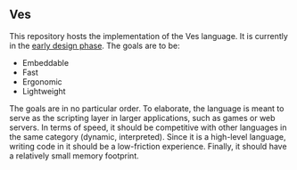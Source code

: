 ## Ves

This repository hosts the implementation of the Ves language. It is currently in the [early design phase](https://github.com/ves-lang/ves/issues/1). The goals are to be:

* Embeddable
* Fast
* Ergonomic
* Lightweight

The goals are in no particular order. To elaborate, the language is meant to serve as the scripting layer in larger applications, such as games or web servers. In terms of speed, it should be competitive with other languages in the same category (dynamic, interpreted). Since it is a high-level language, writing code in it should be a low-friction experience. Finally, it should have a relatively small memory footprint. 
